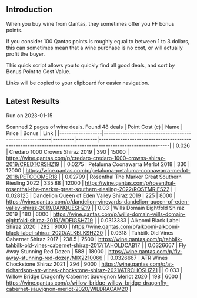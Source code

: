 ## Introduction

When you buy wine from Qantas, they sometimes offer you FF bonus points. 

If you consider 100 Qantas points is roughly equal to between 1 to 3 dollars, this can sometimes mean that a wine purchase is no cost, or will actually profit the buyer.

This quick script allows you to quickly find all good deals, and sort by Bonus Point to Cost Value.

Links will be copied to your clipboard for easier navigation.

## Latest Results

Run on 2023-01-15

Scanned 2 pages of wine deals.
Found 48 deals
|   Point Cost (c) | Name                                                   |   Price |   Bonus | Link                                                                                                       |
|------------------|--------------------------------------------------------|---------|---------|------------------------------------------------------------------------------------------------------------|
|        0.026     | Credaro 1000 Crowns Shiraz 2019                        |  390    |   15000 | https://wine.qantas.com/p/credaro-credaro-1000-crowns-shiraz-2019/CREDTCRSHZ19                             |
|        0.0275    | Petaluma Coonawarra Merlot 2018                        |  330    |   12000 | https://wine.qantas.com/p/petaluma-petaluma-coonawarra-merlot-2018/PETCOOMER18                             |
|        0.02799   | Rosenthal The Marker Great Southern Riesling 2022      |  335.88 |   12000 | https://wine.qantas.com/p/rosenthal-rosenthal-the-marker-great-southern-riesling-2022/ROSTMRIES22          |
|        0.028125  | Dandelion Queen of Eden Valley Shiraz 2019             |  225    |    8000 | https://wine.qantas.com/p/dandelion-vineyards-dandelion-queen-of-eden-valley-shiraz-2019/DANQUESHZ19       |
|        0.03      | Wills Domain Eightfold Shiraz 2019                     |  180    |    6000 | https://wine.qantas.com/p/wills-domain-wills-domain-eightfold-shiraz-2019/WDEIGSHZ19                       |
|        0.0313333 | Alkoomi Black Label Shiraz 2020                        |  282    |    9000 | https://wine.qantas.com/p/alkoomi-alkoomi-black-label-shiraz-2020/ALKBLKSHZ20                              |
|        0.0318    | Tahbilk Old Vines Cabernet Shiraz 2017                 |  238.5  |    7500 | https://wine.qantas.com/p/tahbilk-tahbilk-old-vines-cabernet-shiraz-2017/TAHOLDCAB17                       |
|        0.0326667 | Fly Away Stunning Red Dozen                            |  588    |   18000 | https://wine.qantas.com/p/fly-away-stunning-red-dozen/MIX2210066                                           |
|        0.0326667 | ATR Wines Chockstone Shiraz 2021                       |  294    |    9000 | https://wine.qantas.com/p/at-richardson-atr-wines-chockstone-shiraz-2021/ATRCHOSHZ21                       |
|        0.033     | Willow Bridge Dragonfly Cabernet Sauvignon Merlot 2020 |  198    |    6000 | https://wine.qantas.com/p/willow-bridge-willow-bridge-dragonfly-cabernet-sauvignon-merlot-2020/WILDRACAM20 |

